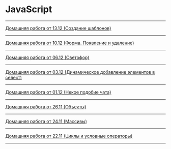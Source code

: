 ﻿# JavaScript
<hr>
<a href="//github.com/itmo-it-group-305/andrey.elagin-JS/tree/master/homework/13.12 Templates">Домашняя работа от 13.12 (Создание шаблонов)</a><br>
<hr>
<a href="//github.com/itmo-it-group-305/andrey.elagin-JS/tree/master/homework/10.12 Form disappearance">Домашняя работа от 10.12 (Форма. Появление и удаление)</a><br>
<hr>
<a href="//github.com/itmo-it-group-305/andrey.elagin-JS/tree/master/homework/06.12 Traffic light">Домашняя работа от 06.12 (Светофор)</a><br>
<hr>
<a href="//github.com/itmo-it-group-305/andrey.elagin-JS/tree/master/homework/03.12 Add to select">Домашняя работа от 03.12 (Динамическое добавление элементов в селект)</a><br>
<hr>
<a href="//github.com/itmo-it-group-305/andrey.elagin-JS/tree/master/homework/01.12 Chat">Домашняя работа от 01.12 (Некое подобие чата)</a><br>
<hr>
<a href="//github.com/itmo-it-group-305/andrey.elagin-JS/tree/master/homework/26.11 Objects">Домашняя работа от 26.11 (Объекты)</a><br>
<hr>
<a href="//github.com/itmo-it-group-305/andrey.elagin-JS/tree/master/homework/24.11 Arrays">Домашняя работа от 24.11 (Массивы)</a><br>
<hr>
<a href="//github.com/itmo-it-group-305/andrey.elagin-JS/tree/master/homework/22.11 Cycles and conditional expressions">Домашняя работа от 22.11 (Циклы и условные операторы)</a><br>
<hr>
